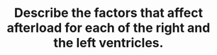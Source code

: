 ---
title: "Describe the factors that affect afterload for each of the right and the left ventricles."
entityType: SAQ
exam: PEX
college: ANZCA
year: 2021
sitting: A
question: 04
passRate: 54.6
EC_expectedDomains:
- "The major domains assessed in this question were: a definition of afterload; the differences between the left and right ventricles; extrinsic determinants of afterload as described by the Hagen-Poiseuille law; intrinsic determinants of afterload related to the Law of Laplace."
EC_extraCredit:
- "Typically answers that attempted to answer the questions “why?” and “how?” scored significantly better than those that presented simple lists."
- "Credit was given for answers that demonstrated a better understanding of the factors and were able to integrate them into clinical examples, such as the effect of cardiac dilatation, ventricular hypertrophy and positive pressure ventilation."
- "There were some excellent answers that illustrated in depth explanation of mechanisms and focused on factors that had opposite effects on each ventricle, highlighting the difference in afterload between the left and right side of the heart."
EC_errorsCommon:
- "Common problems were: incorrect recall of both the Hagen-Poiseuille law and the Law of Laplace; discussion of intrinsic factors (Laplace) without discussion of extrinsic factors (Hagen-Poiseuille) and vice versa; few candidates articulated that the radius is the most important determinant of resistance due to it’s fourth power"
---